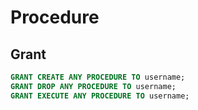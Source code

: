 # Procedure

## Grant

```sql
GRANT CREATE ANY PROCEDURE TO username;
GRANT DROP ANY PROCEDURE TO username;
GRANT EXECUTE ANY PROCEDURE TO username;
```
